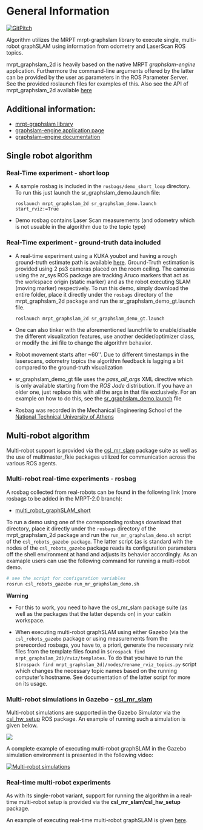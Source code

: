 # General Information

[![GitPitch](https://gitpitch.com/assets/badge.svg)](https://gitpitch.com/bergercookie/mastert_present/master?grs=github)

Algorithm utilizes the MRPT mrpt-graphslam library to execute single,
multi-robot graphSLAM using information from odometry and LaserScan ROS topics.

mrpt\_graphslam\_2d is heavily based on the native MRPT *graphslam-engine*
application. Furthermore the command-line arguments offered by the latter can
be provided by the user as parameters in the ROS Parameter Server. See the
provided roslaunch files for examples of this. Also see the API of
mrpt\_graphslam\_2d available [here](http://docs.ros.org/lunar/api/mrpt_graphslam_2d/html/index.html)


## Additional information:
- [mrpt-graphslam library](http://reference.mrpt.org/devel/namespacemrpt_1_1graphslam.html)
- [graphslam-engine application page](http://www.mrpt.org/list-of-mrpt-apps/application-graphslamengine/)
- [graphslam-engine documentation](https://www.dropbox.com/s/u7phs612qf1l8bb/graphslam-engine-guide.pdf?dl=0)

## Single robot algorithm

### Real-Time experiment - short loop

- A sample rosbag is included in the `rosbags/demo_short_loop` directory. To run
    this just launch the sr_graphslam_demo.launch file:

    `roslaunch mrpt_graphslam_2d sr_graphslam_demo.launch start_rviz:=True`

- Demo rosbag contains Laser Scan measurements (and odometry which is not usuable in the algorithm due to the topic type)


### Real-Time experiment - ground-truth data included

- A real-time experiment using a KUKA youbot and having a rough ground-truth
    estimate path is available
    [here](https://www.dropbox.com/sh/i672mt0uubw6muz/AADQiyNZuQc4pgBRT9choxsBa?dl=0).
    Ground-Truth estimation is provided using 2 ps3 cameras placed on the room
    ceiling. The cameras using the ar_sys ROS package are tracking Aruco
    markers that act as the workspace origin (static marker) and as the robot
    executing  SLAM (moving marker) respectively.
    To run this demo, simply download the entire folder, place it directly under
    the `rosbags` directory of the mrpt_graphslam_2d package and run the
    sr_graphslam_demo_gt.launch file.

    `roslaunch mrpt_graphslam_2d sr_graphslam_demo_gt.launch`

- One can also tinker with the aforementioned launchfile to enable/disable the
    different visualization features, use another decider/optimizer class, or
    modify the .ini file to change the algorithm behavior.

- Robot movement starts after ~60''. Due to different timestamps in the
    laserscans, odometry topics the algorithm feedback is lagging a bit compared
    to the ground-truth visualization

- sr_graphslam_demo_gt file uses the *pass_all_args* XML directive which is only
    available starting from the *ROS Jade* distribution. If you have an older one,
    just replace this with all the args in that file exclusively. For an
    example on how to do this, see the
    [sr_graphslam_demo.launch](https://github.com/mrpt-ros-pkg/mrpt_slam/blob/master/mrpt_graphslam_2d/launch/sr_graphslam_demo.launch)
    file

- Rosbag was recorded in the Mechanical Engineering School of the [National
	Technical University of Athens](http://www.mech.ntua.gr/en)

## Multi-robot algorithm

Multi-robot support is provided via the
[csl_mr_slam](http://github.com/bergercookie/csl_mr_slam) package suite as well
as the use of multimaster_fkie packages utilized for communication across the
various ROS agents.

### Multi-robot real-time experiments - rosbag

A rosbag collected from real-robots can be found in the following link (more
rosbags to be added in the MRPT-2.0 branch):

- [multi_robot_graphSLAM_short](https://www.dropbox.com/sh/mxnij0jxvubyu2h/AADC8k6p-ZSq2nipGi4CiesFa?dl=0)

To run a demo using one of the corresponding rosbags download that directory,
place it directly under the `rosbags` directory of the mrpt_graphslam_2d
package and run the `run_mr_graphslam_demo.sh` script of the `csl_robots_gazebo
package`. The latter script (as is standard with the nodes of the
`csl_robots_gazebo` package reads its configuration parameters off the shell
environment at hand and adjusts its behavior accordingly. As an examaple users
can use the following command for running a multi-robot demo.

```sh
# see the script for configuration variables
rosrun csl_robots_gazebo run_mr_graphslam_demo.sh
```

**Warning**

- For this to work, you need to have the csl_mr_slam package suite (as well as the
packages that the latter depends on) in your catkin workspace.

- When executing multi-robot graphSLAM using either Gazebo (via the
    `csl_robots_gazebo` package or using measurements from the prerecorded
    rosbags, you have to, a priori, generate the necessary rviz files from the
    template files found in `$(rospack find mrpt_graphslam_2d)/rviz/templates`.
    To do that you have to run the `$(rospack find
    mrpt_graphslam_2d)/nodes/rename_rviz_topics.py` script which changes the
    necessary topic names based on the running computer's hostname. See
    documentation of the latter script for more on its usage.


### Multi-robot simulations in Gazebo - [csl_mr_slam](http://github.com/bergercookie/csl_mr_slam)

Multi-robot simulations are supported in the Gazebo Simulator via the
[csl_hw_setup](https://github.com/bergercookie/csl_mr_slam/tree/master/csl_hw_setup)
ROS package. An example of running such a simulation is given below.

![](https://media.giphy.com/media/l0Iydx6Dq3T7GSJVK/giphy.gif)

A complete example of executing multi-robot graphSLAM in the Gazebo simulation
environment is presented in the following video:

[![Multi-robot simulations](http://img.youtube.com/vi/4RKS2jrvsYE/0.jpg)](http://www.youtube.com/watch?v=4RKS2jrvsYE)

### Real-time multi-robot experiments

As with its single-robot variant, support for running the algorithm in a
real-time multi-robot setup is provided via the **csl_mr_slam/csl_hw_setup**
package.

An example of executing real-time multi-robot graphSLAM is given
[here](https://www.dropbox.com/s/zm2njljeprnsfaf/20170426_mr_graphslam_real_2.mp4?dl=0).

